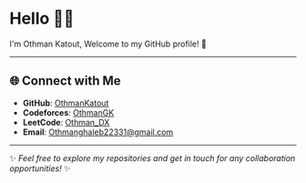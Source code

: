 # Hello 👋🏻

I'm Othman Katout, Welcome to my GitHub profile! 🚀

---

## 🌐 Connect with Me

- **GitHub**: [OthmanKatout](https://github.com/YourGitHubUsername)
- **Codeforces**: [OthmanGK](https://codeforces.com/profile/YourCodeforcesUsername)
- **LeetCode**: [Othman_DX](https://leetcode.com/YourLeetCodeUsername)
- **Email**: [Othmanghaleb22331@gmail.com](mailto:youremail@example.com)

---

✨ *Feel free to explore my repositories and get in touch for any collaboration opportunities!* ✨
